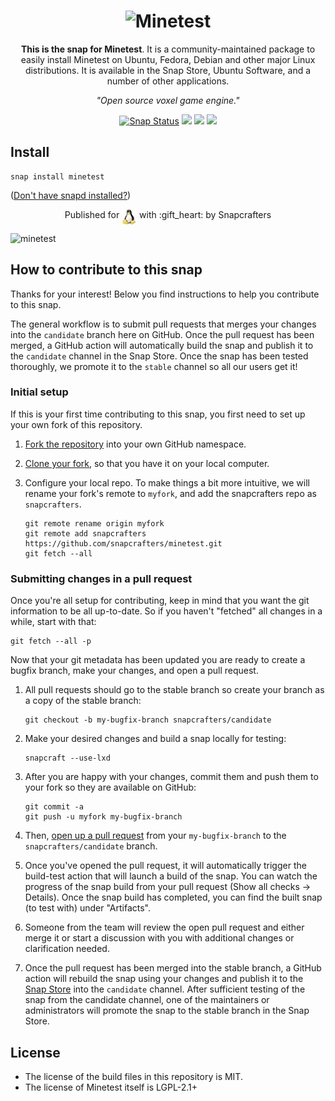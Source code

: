 <h1 align="center">
  <img src="snap/gui/minetest.svg" alt="Minetest">
</h1>

<p align="center"><b>This is the snap for Minetest</b>. It is a community-maintained package to easily install Minetest on Ubuntu, Fedora, Debian and other major Linux distributions. It is available in the Snap Store, Ubuntu Software, and a number of other applications.</p>

<p align="center"><i>"Open source voxel game engine."</i></p>

<p align="center">
<a href="https://snapcraft.io/minetest"><img src="https://snapcraft.io/minetest/badge.svg" alt="Snap Status"></a>
<a href="https://github.com/snapcrafters/minetest/actions/workflows/sync-upstream.yml"><img src="https://github.com/snapcrafters/minetest/actions/workflows/sync-upstream.yml/badge.svg"></a>
<a href="https://github.com/snapcrafters/minetest/actions/workflows/release-to-candidate.yml"><img src="https://github.com/snapcrafters/minetest/actions/workflows/release-to-candidate.yml/badge.svg"></a>
<a href="https://github.com/snapcrafters/minetest/actions/workflows/promote-to-stable.yml"><img src="https://github.com/snapcrafters/minetest/actions/workflows/promote-to-stable.yml/badge.svg"></a>
</p>

## Install

```shell
snap install minetest
```

([Don't have snapd installed?](https://snapcraft.io/docs/core/install))

<p align="center">Published for <img src="https://raw.githubusercontent.com/anythingcodes/slack-emoji-for-techies/gh-pages/emoji/tux.png" align="top" width="24" /> with :gift_heart: by Snapcrafters</p>

![minetest](https://dashboard.snapcraft.io/site_media/appmedia/2018/01/Screenshot_from_2018-01-14_18-38-01.png "minetest")

## How to contribute to this snap

Thanks for your interest! Below you find instructions to help you contribute to this snap.

The general workflow is to submit pull requests that merges your changes into the `candidate` branch here on GitHub. Once the pull request has been merged, a GitHub action will automatically build the snap and publish it to the `candidate` channel in the Snap Store. Once the snap has been tested thoroughly, we promote it to the `stable` channel so all our users get it!

### Initial setup

If this is your first time contributing to this snap, you first need to set up your own fork of this repository.

1. [Fork the repository](https://docs.github.com/en/github/getting-started-with-github/fork-a-repo) into your own GitHub namespace.
2. [Clone your fork](https://git-scm.com/book/en/v2/Git-Basics-Getting-a-Git-Repository), so that you have it on your local computer.
3. Configure your local repo. To make things a bit more intuitive, we will rename your fork's remote to `myfork`, and add the snapcrafters repo as `snapcrafters`.

   ```shell
   git remote rename origin myfork
   git remote add snapcrafters https://github.com/snapcrafters/minetest.git
   git fetch --all
   ```

### Submitting changes in a pull request

Once you're all setup for contributing, keep in mind that you want the git information to be all up-to-date. So if you haven't "fetched" all changes in a while, start with that:

```shell
git fetch --all -p
```

Now that your git metadata has been updated you are ready to create a bugfix branch, make your changes, and open a pull request.

1. All pull requests should go to the stable branch so create your branch as a copy of the stable branch:

   ```shell
   git checkout -b my-bugfix-branch snapcrafters/candidate
   ```

2. Make your desired changes and build a snap locally for testing:

   ```shell
   snapcraft --use-lxd
   ```

3. After you are happy with your changes, commit them and push them to your fork so they are available on GitHub:

   ```shell
   git commit -a
   git push -u myfork my-bugfix-branch
   ```

4. Then, [open up a pull request](https://docs.github.com/en/github/collaborating-with-issues-and-pull-requests/about-pull-requests) from your `my-bugfix-branch` to the `snapcrafters/candidate` branch.
5. Once you've opened the pull request, it will automatically trigger the build-test action that will launch a build of the snap. You can watch the progress of the snap build from your pull request (Show all checks -> Details). Once the snap build has completed, you can find the built snap (to test with) under "Artifacts".
6. Someone from the team will review the open pull request and either merge it or start a discussion with you with additional changes or clarification needed.
7. Once the pull request has been merged into the stable branch, a GitHub action will rebuild the snap using your changes and publish it to the [Snap Store](https://snapcraft.io/minetest) into the `candidate` channel. After sufficient testing of the snap from the candidate channel, one of the maintainers or administrators will promote the snap to the stable branch in the Snap Store.

## License

- The license of the build files in this repository is MIT.
- The license of Minetest itself is LGPL-2.1+
